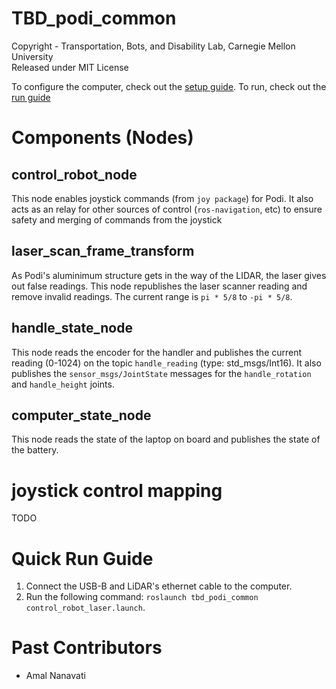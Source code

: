 # TBD_podi_common
Copyright - Transportation, Bots, and Disability Lab, Carnegie Mellon University  
Released under MIT License  

To configure the computer, check out the [setup guide](https://github.com/CMU-TBD/TBD_podi_common/wiki/Podi-Setup-Guide). To run, check out the [run guide](https://github.com/CMU-TBD/TBD_podi_common/wiki/Podi-Running-Guide)

# Components (Nodes)

## control_robot_node
This node enables joystick commands (from `joy package`) for Podi. It also acts as an relay for other sources of control (`ros-navigation`, etc) to ensure safety and merging of commands from the joystick 

## laser_scan_frame_transform
As Podi's aluminimum structure gets in the way of the LIDAR, the laser gives out false readings. This node republishes the laser scanner reading and remove invalid readings. The current range is `pi * 5/8` to `-pi * 5/8`.

## handle_state_node
This node reads the encoder for the handler and publishes the current reading (0-1024) on the topic `handle_reading` (type: std_msgs/Int16). It also publishes the `sensor_msgs/JointState` messages for the `handle_rotation` and `handle_height` joints. 

## computer_state_node
This node reads the state of the laptop on board and publishes the state of the battery.

# joystick control mapping
TODO

# Quick Run Guide
1. Connect the USB-B and LiDAR's ethernet cable to the computer.
2. Run the following command: `roslaunch tbd_podi_common control_robot_laser.launch`.

# Past Contributors
- Amal Nanavati
